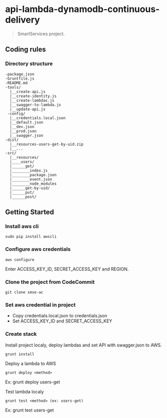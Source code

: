 # api-lambda-dynamodb-continuous-delivery

> SmartServices project.

## Coding rules

### Directory structure
```
-package.json
-Gruntfile.js
-README.md
-tools/
  |__create-api.js
  |__create-identity.js
  |__create-lambdas.js
  |__swagger-to-lambda.js
  |__update-api.js
 -config/
  |__credentials.local.json
  |__default.json
  |__dev.json
  |__prod.json
  |__swagger.json
-dist/
  |__resources-users-get-by-uid.zip
  |__...
-src/
  |__resources/
  |____users/
  |______get/
  |________index.js
  |________package.json
  |________event.json
  |________node_modules    
  |______get-by-uid/
  |______put/
  |______post/
```


## Getting Started

### Install aws cli

```shell
sudo pip install awscli
```

### Configure aws credentials

```shell
aws configure
```

Enter ACCESS_KEY_ID, SECRET_ACCESS_KEY and REGION.

### Clone the project from CodeCommit

```shell
git clone smse-ac
```

### Set aws credential in project
- Copy credentials.local.json to credentials.json
- Set ACCESS_KEY_ID and SECRET_ACCESS_KEY

### Create stack

Install project localy, deploy lambdas and set API with swagger.json to AWS.  

```shell
grunt install
```

Deploy a lambda to AWS

```shell
grunt deploy <method>
```
Ex: grunt deploy users-get

Test lambda localy

```shell
grunt test <method> (ex: users-get)
```
Ex: grunt test users-get
